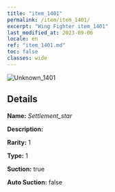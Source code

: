 ```yaml
---
title: "item_1401"
permalink: /item/item_1401/
excerpt: "Wing Fighter item_1401"
last_modified_at: 2023-09-06
locale: en
ref: "item_1401.md"
toc: false
classes: wide
---
```



 ![Unknown_1401](/images/item/Settlement_star_p.png)



## Details

 **Name:** *Settlement_star* 

 **Description:** 

 **Rarity:** 1 

 **Type:** 1 

 **Suction:** true 

 **Auto Suction:** false 


